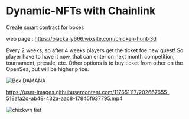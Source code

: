 # Dynamic-NFTs with Chainlink
Create smart contract for boxes

web page : https://blackally666.wixsite.com/chicken-hunt-3d

Every 2 weeks, so after 4 weeks players get the ticket foe new quest!
So player have to have it now, that can enter on next month competition, tournament, presale, etc.
Other options is to buy ticket from other on the OpenSea, but will be higher price.

![Box DAMANA](https://user-images.githubusercontent.com/117651117/202667641-b7c5e439-ac65-4fc0-94c7-c388ddfae8d8.png)

https://user-images.githubusercontent.com/117651117/202667655-518afa2d-ab48-432a-aac8-17845f937795.mp4

![chixkwn tief](https://user-images.githubusercontent.com/117651117/202667516-6f30e0c7-0e99-4c6f-9189-88e9c19a82c5.png)
